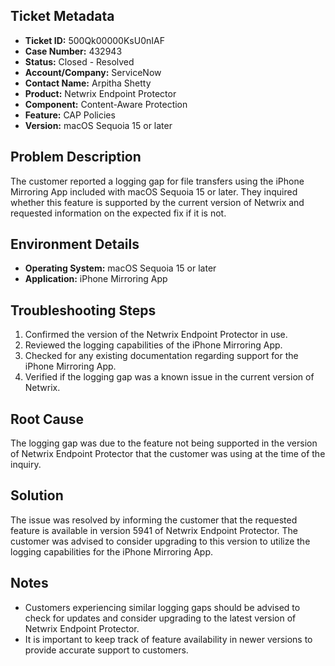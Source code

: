 ## Ticket Metadata
- **Ticket ID:** 500Qk00000KsU0nIAF
- **Case Number:** 432943
- **Status:** Closed - Resolved
- **Account/Company:** ServiceNow
- **Contact Name:** Arpitha Shetty
- **Product:** Netwrix Endpoint Protector
- **Component:** Content-Aware Protection
- **Feature:** CAP Policies
- **Version:** macOS Sequoia 15 or later

## Problem Description
The customer reported a logging gap for file transfers using the iPhone Mirroring App included with macOS Sequoia 15 or later. They inquired whether this feature is supported by the current version of Netwrix and requested information on the expected fix if it is not.

## Environment Details
- **Operating System:** macOS Sequoia 15 or later
- **Application:** iPhone Mirroring App

## Troubleshooting Steps
1. Confirmed the version of the Netwrix Endpoint Protector in use.
2. Reviewed the logging capabilities of the iPhone Mirroring App.
3. Checked for any existing documentation regarding support for the iPhone Mirroring App.
4. Verified if the logging gap was a known issue in the current version of Netwrix.

## Root Cause
The logging gap was due to the feature not being supported in the version of Netwrix Endpoint Protector that the customer was using at the time of the inquiry.

## Solution
The issue was resolved by informing the customer that the requested feature is available in version 5941 of Netwrix Endpoint Protector. The customer was advised to consider upgrading to this version to utilize the logging capabilities for the iPhone Mirroring App.

## Notes
- Customers experiencing similar logging gaps should be advised to check for updates and consider upgrading to the latest version of Netwrix Endpoint Protector.
- It is important to keep track of feature availability in newer versions to provide accurate support to customers.